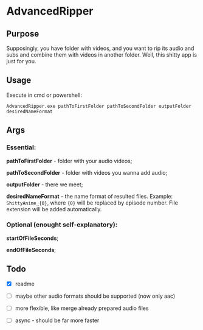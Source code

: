 # AdvancedRipper

## Purpose
Supposingly, you have folder with videos, and you want to rip its audio and subs and combine them with videos in another folder. Well, this shitty app is just for you.

## Usage
Execute in cmd or powershell:

`AdvancedRipper.exe pathToFirstFolder pathToSecondFolder outputFolder desiredNameFormat`

## Args

### Essential:
**pathToFirstFolder** - folder with your audio videos;

**pathToSecondFolder** - folder with videos you wanna add audio;

**outputFolder** - there we meet;

**desiredNameFormat** - the name format of resulted files. Example: ```ShittyAnime_{0}```, where `{0}` will be replaced by episode number. File extension will be added automatically.


### Optional (enought self-explanatory):
**startOfFileSeconds**;

**endOfFileSeconds**;

## Todo
- [x] readme
- [ ] maybe other audio formats should be supported (now only aac)
- [ ] more flexible, like merge already prepared audio files
- [ ] async - should be far more faster



